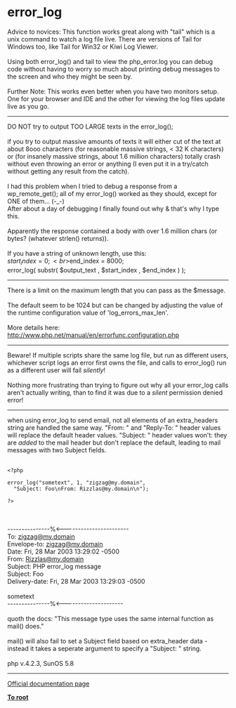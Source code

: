# error_log



Advice to novices: This function works great along with "tail" which is a unix command to watch a log file live. There are versions of Tail for Windows too, like Tail for Win32 or Kiwi Log Viewer.<br><br>Using both error_log() and tail to view the php_error.log you can debug code without having to worry so much about printing debug messages to the screen and who they might be seen by.<br><br>Further Note: This works even better when you have two monitors setup. One for your browser and IDE and the other for viewing the log files update live as you go.  

---

DO NOT try to output TOO LARGE texts in the error_log();<br><br>if you try to output massive amounts of texts it will either cut of the text at about 8ooo characters (for reasonable massive strings, &lt; 32 K characters) or (for insanely massive strings, about 1.6 million characters) totally crash without even throwing an error or anything (I even put it in a try/catch without getting any result from the catch).<br><br>I had this problem when I tried to debug a response from a wp_remote_get(); all of my error_log() worked as they should, except for ONE of them... (-_-)<br>After about a day of debugging I finally found out why &amp; that&apos;s why I type this.<br><br>Apparently the response contained a body with over 1.6 million chars (or bytes? (whatever strlen() returns)).<br><br>If you have a string of unknown length, use this:<br>$start_index = 0;<br>$end_index = 8000;<br>error_log( substr( $output_text , $start_index , $end_index ) );  

---

There is a limit on the maximum length that you can pass as the $message.<br><br>The default seem to be 1024 but can be changed by adjusting the value of the runtime configuration value of &apos;log_errors_max_len&apos;.<br><br>More details here:<br>http://www.php.net/manual/en/errorfunc.configuration.php  

---

Beware!  If multiple scripts share the same log file, but run as different users, whichever script logs an error first owns the file, and calls to error_log() run as a different user will fail *silently*!<br><br>Nothing more frustrating than trying to figure out why all your error_log calls aren&apos;t actually writing, than to find it was due to a *silent* permission denied error!  

---

when using error_log to send email, not all elements of an extra_headers string are handled the same way.  "From: " and "Reply-To: " header values will replace the default header values. "Subject: " header values won&apos;t: they are *added* to the mail header but don&apos;t replace the default, leading to mail messages with two Subject fields.<br><br>

```
<?php

error_log("sometext", 1, "zigzag@my.domain", 
  "Subject: Foo\nFrom: Rizzlas@my.domain\n");

?>
```
<br><br>---------------%&lt;-----------------------<br>To: zigzag@my.domain<br>Envelope-to: zigzag@my.domain<br>Date: Fri, 28 Mar 2003 13:29:02 -0500<br>From: Rizzlas@my.domain<br>Subject: PHP error_log message<br>Subject: Foo<br>Delivery-date: Fri, 28 Mar 2003 13:29:03 -0500<br><br>sometext<br>---------------%&lt;---------------------<br><br>quoth the docs: "This message type uses the same internal function as mail() does."  <br><br>mail() will also fail to set a Subject field based on extra_header data - instead it takes a seperate argument to specify a "Subject: " string.<br><br>php v.4.2.3, SunOS 5.8  

---

[Official documentation page](https://www.php.net/manual/en/function.error-log.php)

**[To root](/README.md)**